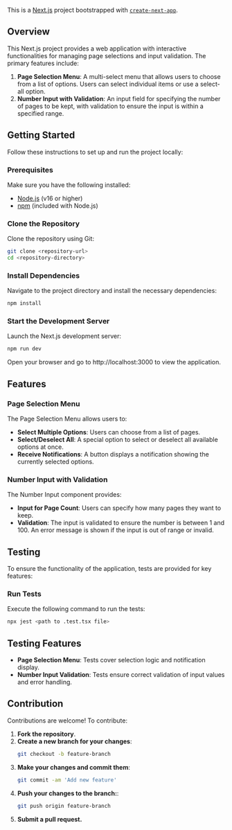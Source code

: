 This is a [Next.js](https://nextjs.org/) project bootstrapped with [`create-next-app`](https://github.com/vercel/next.js/tree/canary/packages/create-next-app).

## Overview

This Next.js project provides a web application with interactive functionalities for managing page selections and input validation. The primary features include:

1. **Page Selection Menu**: A multi-select menu that allows users to choose from a list of options. Users can select individual items or use a select-all option.
2. **Number Input with Validation**: An input field for specifying the number of pages to be kept, with validation to ensure the input is within a specified range.

## Getting Started

Follow these instructions to set up and run the project locally:

### Prerequisites

Make sure you have the following installed:

- [Node.js](https://nodejs.org/) (v16 or higher)
- [npm](https://www.npmjs.com/) (included with Node.js)

### Clone the Repository

Clone the repository using Git:

```bash
git clone <repository-url>
cd <repository-directory>
```

### Install Dependencies

Navigate to the project directory and install the necessary dependencies:

```bash
npm install
```

### Start the Development Server

Launch the Next.js development server:

```bash
npm run dev
```

Open your browser and go to http://localhost:3000 to view the application.

## Features

### Page Selection Menu

The Page Selection Menu allows users to:

- **Select Multiple Options**: Users can choose from a list of pages.
- **Select/Deselect All**: A special option to select or deselect all available options at once.
- **Receive Notifications**: A button displays a notification showing the currently selected options.

### Number Input with Validation

The Number Input component provides:

- **Input for Page Count**: Users can specify how many pages they want to keep.
- **Validation**: The input is validated to ensure the number is between 1 and 100. An error message is shown if the input is out of range or invalid.

## Testing

To ensure the functionality of the application, tests are provided for key features:

### Run Tests

Execute the following command to run the tests:

```bash
npx jest <path to .test.tsx file> 
```

## Testing Features

- **Page Selection Menu**: Tests cover selection logic and notification display.
- **Number Input Validation**: Tests ensure correct validation of input values and error handling.

## Contribution

Contributions are welcome! To contribute:

1. **Fork the repository**.
2. **Create a new branch for your changes**:
   ```bash
   git checkout -b feature-branch
   ```
3. **Make your changes and commit them**:
   ```bash
   git commit -am 'Add new feature'
   ```
4. **Push your changes to the branch:**:
   ```bash
   git push origin feature-branch
   ```
5. **Submit a pull request.**
